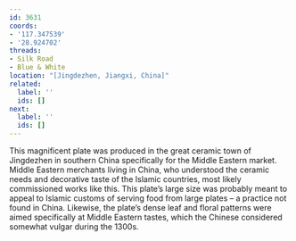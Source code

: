 ```yaml
---
id: 3631
coords:
- '117.347539'
- '28.924702'
threads:
- Silk Road
- Blue & White
location: "[Jingdezhen, Jiangxi, China]"
related:
  label: ''
  ids: []
next:
  label: ''
  ids: []
---
```


This magnificent plate was produced in the great ceramic town of Jingdezhen in southern China specifically for the Middle Eastern market. Middle Eastern merchants living in China, who understood the ceramic needs and decorative taste of the Islamic countries, most likely commissioned works like this. This plate’s large size was probably meant to appeal to Islamic customs of serving food from large plates – a practice not found in China. Likewise, the plate’s dense leaf and floral patterns were aimed specifically at Middle Eastern tastes, which the Chinese considered somewhat vulgar during the 1300s.
